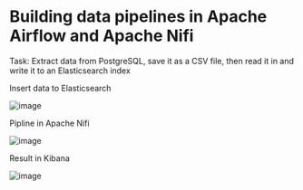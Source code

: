 # Building data pipelines in Apache Airflow and Apache Nifi

Task: Extract data from PostgreSQL, save it as a CSV file, then read it in and write it to an Elasticsearch index

Insert data to Elasticsearch

![image](https://user-images.githubusercontent.com/89353523/169521822-1f3d4ad0-1e47-4b14-ab61-3317bf103b45.png)

Pipline in Apache Nifi

![image](https://user-images.githubusercontent.com/89353523/169522090-103160fd-78f1-4633-96aa-8ce8bc5fc7ac.png)

Result in Kibana

![image](https://user-images.githubusercontent.com/89353523/169522195-e3ee0cd4-b243-4ad1-bc67-f5e6544809dc.png)
